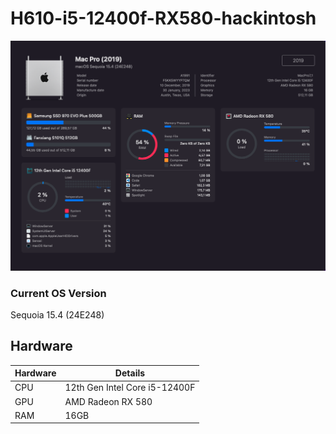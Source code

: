 # H610-i5-12400f-RX580-hackintosh

![alt text](<doc/Screenshot 2025-04-05 at 11.44.57.png>)

### Current OS Version

Sequoia 15.4 (24E248)

## Hardware

| Hardware         | Details                     |
| ---------------- | --------------------------- |
| CPU              | 12th Gen Intel Core i5-12400F |
| GPU              | AMD Radeon RX 580           |
| RAM              | 16GB                        |

